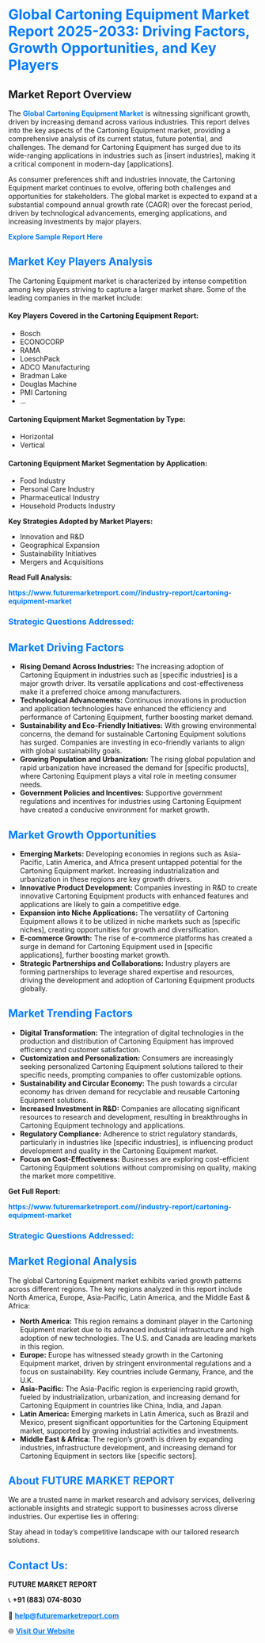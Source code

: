 <h1 style="color: #007BFF;">Global Cartoning Equipment Market Report 2025-2033: Driving Factors, Growth Opportunities, and Key Players</h1>

<section id="overview">
<h2>Market Report Overview</h2>
<p>The <a href="https://www.futuremarketreport.com//industry-report/cartoning-equipment-market" style="color: #007BFF; text-decoration: none;"><strong>Global Cartoning Equipment Market</strong></a> is witnessing significant growth, driven by increasing demand across various industries. This report delves into the key aspects of the Cartoning Equipment market, providing a comprehensive analysis of its current status, future potential, and challenges. The demand for Cartoning Equipment has surged due to its wide-ranging applications in industries such as [insert industries], making it a critical component in modern-day [applications].</p>
<p>As consumer preferences shift and industries innovate, the Cartoning Equipment market continues to evolve, offering both challenges and opportunities for stakeholders. The global market is expected to expand at a substantial compound annual growth rate (CAGR) over the forecast period, driven by technological advancements, emerging applications, and increasing investments by major players.</p>
</section>

<section id="overview">
<p><a href="https://www.futuremarketreport.com//request-sample/reportId=64124" style="color: #007BFF; text-decoration: none;"><strong>Explore Sample Report Here</strong></a></p>
</section>

<section id="key-players">
<h2 style="color: #007BFF;">Market Key Players Analysis</h2>
<p>The Cartoning Equipment market is characterized by intense competition among key players striving to capture a larger market share. Some of the leading companies in the market include:</p>
<h4>Key Players Covered in the Cartoning Equipment Report:</h4>
<ul><li>Bosch</li><li>ECONOCORP</li><li>RAMA</li><li>LoeschPack</li><li>ADCO Manufacturing</li><li>Bradman Lake</li><li>Douglas Machine</li><li>PMI Cartoning</li><li>...</li></ul>
<h4>Cartoning Equipment Market Segmentation by Type:</h4>
<ul><li>Horizontal</li><li>Vertical</li></ul>

<h4>Cartoning Equipment Market Segmentation by Application:</h4>
<ul><li>Food Industry</li><li>Personal Care Industry</li><li>Pharmaceutical Industry</li><li>Household Products Industry</li></ul>
<p><strong>Key Strategies Adopted by Market Players:</strong></p>
<ul>
<li>Innovation and R&D</li>
<li>Geographical Expansion</li>
<li>Sustainability Initiatives</li>
<li>Mergers and Acquisitions</li>
</ul>
</section>

<section>
<p><strong>Read Full Analysis: </strong></p><a href="https://www.futuremarketreport.com//industry-report/cartoning-equipment-market" style="color: #007BFF; text-decoration: none;"><strong>https://www.futuremarketreport.com//industry-report/cartoning-equipment-market</strong></a>
<h3 style="color: #007BFF;">Strategic Questions Addressed:</h3>
</section>

<section id="driving-factors">
<h2 style="color: #007BFF;">Market Driving Factors</h2>
<ul>
<li><strong>Rising Demand Across Industries:</strong> The increasing adoption of Cartoning Equipment in industries such as [specific industries] is a major growth driver. Its versatile applications and cost-effectiveness make it a preferred choice among manufacturers.</li>
<li><strong>Technological Advancements:</strong> Continuous innovations in production and application technologies have enhanced the efficiency and performance of Cartoning Equipment, further boosting market demand.</li>
<li><strong>Sustainability and Eco-Friendly Initiatives:</strong> With growing environmental concerns, the demand for sustainable Cartoning Equipment solutions has surged. Companies are investing in eco-friendly variants to align with global sustainability goals.</li>
<li><strong>Growing Population and Urbanization:</strong> The rising global population and rapid urbanization have increased the demand for [specific products], where Cartoning Equipment plays a vital role in meeting consumer needs.</li>
<li><strong>Government Policies and Incentives:</strong> Supportive government regulations and incentives for industries using Cartoning Equipment have created a conducive environment for market growth.</li>
</ul>
</section>

<section id="growth-opportunities">
<h2 style="color: #007BFF;">Market Growth Opportunities</h2>
<ul>
<li><strong>Emerging Markets:</strong> Developing economies in regions such as Asia-Pacific, Latin America, and Africa present untapped potential for the Cartoning Equipment market. Increasing industrialization and urbanization in these regions are key growth drivers.</li>
<li><strong>Innovative Product Development:</strong> Companies investing in R&D to create innovative Cartoning Equipment products with enhanced features and applications are likely to gain a competitive edge.</li>
<li><strong>Expansion into Niche Applications:</strong> The versatility of Cartoning Equipment allows it to be utilized in niche markets such as [specific niches], creating opportunities for growth and diversification.</li>
<li><strong>E-commerce Growth:</strong> The rise of e-commerce platforms has created a surge in demand for Cartoning Equipment used in [specific applications], further boosting market growth.</li>
<li><strong>Strategic Partnerships and Collaborations:</strong> Industry players are forming partnerships to leverage shared expertise and resources, driving the development and adoption of Cartoning Equipment products globally.</li>
</ul>
</section>

<section id="trending-factors">
<h2 style="color: #007BFF;">Market Trending Factors</h2>
<ul>
<li><strong>Digital Transformation:</strong> The integration of digital technologies in the production and distribution of Cartoning Equipment has improved efficiency and customer satisfaction.</li>
<li><strong>Customization and Personalization:</strong> Consumers are increasingly seeking personalized Cartoning Equipment solutions tailored to their specific needs, prompting companies to offer customizable options.</li>
<li><strong>Sustainability and Circular Economy:</strong> The push towards a circular economy has driven demand for recyclable and reusable Cartoning Equipment solutions.</li>
<li><strong>Increased Investment in R&D:</strong> Companies are allocating significant resources to research and development, resulting in breakthroughs in Cartoning Equipment technology and applications.</li>
<li><strong>Regulatory Compliance:</strong> Adherence to strict regulatory standards, particularly in industries like [specific industries], is influencing product development and quality in the Cartoning Equipment market.</li>
<li><strong>Focus on Cost-Effectiveness:</strong> Businesses are exploring cost-efficient Cartoning Equipment solutions without compromising on quality, making the market more competitive.</li>
</ul>
</section>

<section>
<p><strong>Get Full Report: </strong></p><a href="https://www.futuremarketreport.com//industry-report/cartoning-equipment-market" style="color: #007BFF; text-decoration: none;"><strong>https://www.futuremarketreport.com//industry-report/cartoning-equipment-market</strong></a>
<h3 style="color: #007BFF;">Strategic Questions Addressed:</h3>
</section>


<section id="regional-analysis">
<h2 style="color: #007BFF;">Market Regional Analysis</h2>
<p>The global Cartoning Equipment market exhibits varied growth patterns across different regions. The key regions analyzed in this report include North America, Europe, Asia-Pacific, Latin America, and the Middle East & Africa:</p>
<ul>
<li><strong>North America:</strong> This region remains a dominant player in the Cartoning Equipment market due to its advanced industrial infrastructure and high adoption of new technologies. The U.S. and Canada are leading markets in this region.</li>
<li><strong>Europe:</strong> Europe has witnessed steady growth in the Cartoning Equipment market, driven by stringent environmental regulations and a focus on sustainability. Key countries include Germany, France, and the U.K.</li>
<li><strong>Asia-Pacific:</strong> The Asia-Pacific region is experiencing rapid growth, fueled by industrialization, urbanization, and increasing demand for Cartoning Equipment in countries like China, India, and Japan.</li>
<li><strong>Latin America:</strong> Emerging markets in Latin America, such as Brazil and Mexico, present significant opportunities for the Cartoning Equipment market, supported by growing industrial activities and investments.</li>
<li><strong>Middle East & Africa:</strong> The region’s growth is driven by expanding industries, infrastructure development, and increasing demand for Cartoning Equipment in sectors like [specific sectors].</li>
</ul>
</section>

<footer>
<h2 style="color: #007BFF;">About FUTURE MARKET REPORT</h2>
<p>We are a trusted name in market research and advisory services, delivering actionable insights and strategic support to businesses across diverse industries. Our expertise lies in offering:</p>

<p>Stay ahead in today’s competitive landscape with our tailored research solutions.</p>

<h2 style="color: #007BFF;">Contact Us:</h2>
<p><strong>FUTURE MARKET REPORT</strong></p>
<p>📞 <strong>+91 (883) 074-8030</strong></p>
<p>📧 <strong><a href="mailto:help@futuremarketreport.com" style="color: #007BFF;">help@futuremarketreport.com</a></strong></p>
<p>🌐 <strong><a href="https://www.futuremarketreport.com/" style="color: #007BFF;">Visit Our Website</a></strong></p>
</footer>